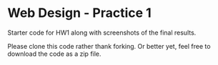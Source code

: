 # Web Design - Practice 1
Starter code for HW1 along with screenshots of the final results.

Please clone this code rather thank forking.  Or better yet, feel free to download the code as a zip file.
